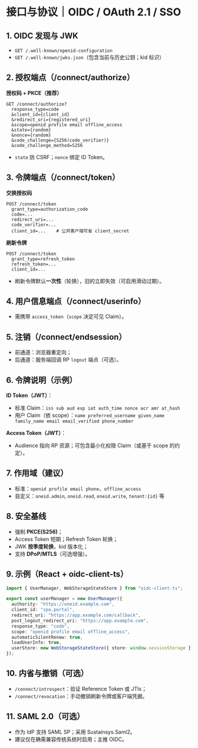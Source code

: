 # 接口与协议｜OIDC / OAuth 2.1 / SSO

## 1. OIDC 发现与 JWK
- `GET /.well-known/openid-configuration`
- `GET /.well-known/jwks.json`（包含当前与历史公钥；kid 标识）

## 2. 授权端点（/connect/authorize）
**授权码 + PKCE（推荐）**
```
GET /connect/authorize?
  response_type=code
  &client_id={client_id}
  &redirect_uri={registered_uri}
  &scope=openid profile email offline_access
  &state={random}
  &nonce={random}
  &code_challenge={S256(code_verifier)}
  &code_challenge_method=S256
```
- `state` 防 CSRF；`nonce` 绑定 ID Token。

## 3. 令牌端点（/connect/token）
**交换授权码**
```
POST /connect/token
  grant_type=authorization_code
  code=...
  redirect_uri=...
  code_verifier=...
  client_id=...    # 公共客户端可省 client_secret
```
**刷新令牌**
```
POST /connect/token
  grant_type=refresh_token
  refresh_token=...
  client_id=...
```
- 刷新令牌默认**一次性**（轮换），旧的立即失效（可启用滑动过期）。

## 4. 用户信息端点（/connect/userinfo）
- 需携带 `access_token`（`scope` 决定可见 Claim）。

## 5. 注销（/connect/endsession）
- 前通道：浏览器重定向；
- 后通道：服务端回调 RP `logout` 端点（可选）。

## 6. 令牌说明（示例）
**ID Token（JWT）**：
- 标准 Claim：`iss sub aud exp iat auth_time nonce acr amr at_hash`  
- 用户 Claim（依 scope）：`name preferred_username given_name family_name email email_verified phone_number`

**Access Token（JWT）**：
- Audience 指向 RP 资源；可包含最小化权限 Claim（或基于 scope 的约定）。

## 7. 作用域（建议）
- 标准：`openid profile email phone`、`offline_access`
- 自定义：`oneid.admin`, `oneid.read`, `oneid.write`, `tenant:{id}` 等

## 8. 安全基线
- 强制 **PKCE(S256)**；
- Access Token 短期；Refresh Token 轮换；
- JWK **按季度轮换**，kid 版本化；
- 支持 **DPoP/MTLS**（可选增强）。

## 9. 示例（React + oidc-client-ts）
```ts
import { UserManager, WebStorageStateStore } from "oidc-client-ts";

export const userManager = new UserManager({
  authority: "https://oneid.example.com",
  client_id: "spa.portal",
  redirect_uri: "https://app.example.com/callback",
  post_logout_redirect_uri: "https://app.example.com",
  response_type: "code",
  scope: "openid profile email offline_access",
  automaticSilentRenew: true,
  loadUserInfo: true,
  userStore: new WebStorageStateStore({ store: window.sessionStorage })
});
```

## 10. 内省与撤销（可选）
- `/connect/introspect`：验证 Reference Token 或 JTIs；
- `/connect/revocation`：手动撤销刷新令牌或客户端凭据。

## 11. SAML 2.0（可选）
- 作为 IdP 支持 SAML SP；采用 Sustainsys.Saml2。  
- 建议仅在确需兼容传统系统时启用；主推 OIDC。
